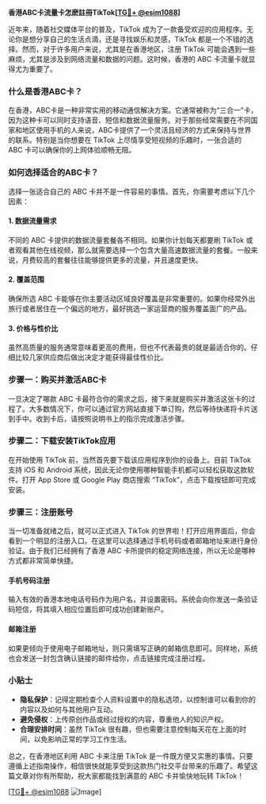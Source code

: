 **香港ABC卡流量卡怎麽註冊TikTok[[TG💪+ @esim1088](https://t.me/s/esim1088)]**

近年来，随着社交媒体平台的普及，TikTok 成为了一款备受欢迎的应用程序。无论你是想分享自己的生活点滴，还是寻找娱乐和灵感，TikTok 都是一个不错的选择。然而，对于许多用户来说，尤其是在香港地区，注册 TikTok 可能会遇到一些麻烦，尤其是涉及到网络流量和数据的问题。这时候，香港的 ABC 卡流量卡就显得尤为重要了。

### 什么是香港ABC卡？

在香港，ABC卡是一种非常实用的移动通信解决方案。它通常被称为“三合一”卡，因为这种卡可以同时支持语音、短信和数据流量服务。对于那些经常需要在不同国家和地区使用手机的人来说，ABC卡提供了一个灵活且经济的方式来保持与世界的联系。特别是当你想要在 TikTok 上尽情享受短视频的乐趣时，一张合适的 ABC 卡可以确保你的上网体验顺畅无阻。

### 如何选择适合的ABC卡？

选择一张适合自己的 ABC 卡并不是一件容易的事情。首先，你需要考虑以下几个因素：

#### 1. 数据流量需求
不同的 ABC 卡提供的数据流量套餐各不相同。如果你计划每天都要刷 TikTok 或者观看其他在线视频，那么就需要选择一个包含大量高速数据流量的套餐。一般来说，月费较高的套餐往往能够提供更多的流量，并且速度更快。

#### 2. 覆盖范围
确保所选 ABC 卡能够在你主要活动区域良好覆盖是非常重要的。如果你经常外出旅行或者居住在一个偏远的地方，最好挑选一家运营商的服务覆盖面广的产品。

#### 3. 价格与性价比
虽然高质量的服务通常意味着更高的费用，但也不代表最贵的就是最适合你的。仔细比较几家供应商后做出决定才能获得最佳性价比。

### 步骤一：购买并激活ABC卡

一旦决定了哪款 ABC 卡最符合你的需求之后，接下来就是购买并激活这张卡的过程了。大多数情况下，你可以通过官方网站直接下单订购，然后等待快递将卡片送到手中。收到卡后，请按照说明书上的指示完成激活步骤。

### 步骤二：下载安装TikTok应用

在开始使用 TikTok 前，当然首先要下载该应用程序到你的设备上。目前 TikTok 支持 iOS 和 Android 系统，因此无论你使用哪种智能手机都可以轻松获取这款软件。打开 App Store 或 Google Play 商店搜索 “TikTok”，点击下载按钮即可完成安装。

### 步骤三：注册账号

当一切准备就绪之后，就可以正式进入 TikTok 的世界啦！打开应用界面后，你会看到一个明显的注册入口。在这里可以选择通过手机号码或者邮箱地址来进行身份验证。由于我们已经拥有了香港 ABC 卡所提供的稳定网络连接，所以无论是哪种方式都非常简单快捷。

#### 手机号码注册
输入有效的香港本地电话号码作为用户名，并设置密码。系统会向你发送一条验证码短信，将其填入相应位置后即可成功创建新账户。

#### 邮箱注册
如果更倾向于使用电子邮箱地址，则只需填写正确的邮箱信息即可。同样地，系统也会发送一封包含确认链接的邮件给你，点击链接完成注册过程。

### 小贴士

- **隐私保护**：记得定期检查个人资料设置中的隐私选项，以控制谁可以看到你的内容以及如何与其他用户互动。
- **避免侵权**：上传原创作品或经过授权的内容，尊重他人的知识产权。
- **合理安排时间**：虽然 TikTok 很有趣，但也需要注意控制每天花在上面的时间，以免影响正常的学习工作生活。

总之，在香港地区利用 ABC 卡来注册 TikTok 是一件既方便又实惠的事情。只要遵循上述指南操作，相信很快就能享受到这款热门社交平台带来的乐趣了。希望这篇文章对你有所帮助，祝大家都能找到满意的 ABC 卡并愉快地玩转 TikTok！

[[TG💪+ @esim1088](https://t.me/s/esim1088) ![Image](https://i.postimg.cc/4NQfJmqS/Snipaste-2025-05-13-00-14-12.png)]